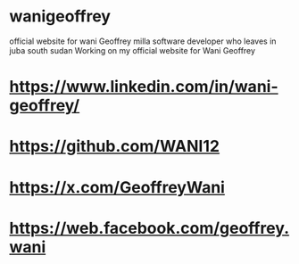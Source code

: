 # wanigeoffrey
official website for wani Geoffrey milla software developer who leaves in juba south sudan
Working on my official website for Wani Geoffrey 

# https://www.linkedin.com/in/wani-geoffrey/
# https://github.com/WANI12
# https://x.com/GeoffreyWani
# https://web.facebook.com/geoffrey.wani
